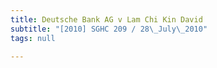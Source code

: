 ```yaml
---
title: Deutsche Bank AG v Lam Chi Kin David
subtitle: "[2010] SGHC 209 / 28\_July\_2010"
tags: null

---
```


